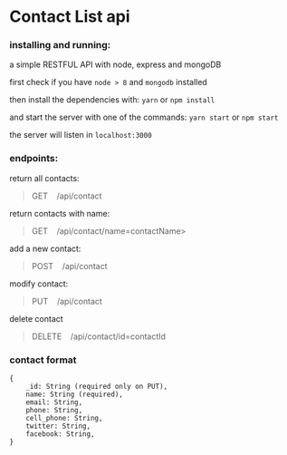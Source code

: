 # Contact List api

### installing and running:
a simple RESTFUL API with node, express and mongoDB 

first check if you have `node > 8` and `mongodb` installed

then install the dependencies with: 
`yarn` or `npm install`

and start the server with one of the commands:
`yarn start` or `npm start`

the server will listen in `localhost:3000`

### endpoints:

return all contacts:
> GET  &nbsp;&nbsp; /api/contact

return contacts with name:
> GET &nbsp;&nbsp; /api/contact/name=contactName>

add a new contact: 
> POST &nbsp;&nbsp; /api/contact 

modify contact:
> PUT &nbsp;&nbsp; /api/contact

delete contact
> DELETE &nbsp;&nbsp; /api/contact/id=contactId

### contact format

```
{
    _id: String (required only on PUT),
    name: String (required),
    email: String,
    phone: String,
    cell_phone: String,
    twitter: String,
    facebook: String,
}
```
